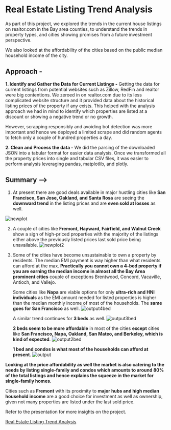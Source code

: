# Real Estate Listing Trend Analysis

As part of this project, we explored the trends in the current house listings on realtor.com in the Bay area counties, to understand the trends in property types, and cities showing promises from a future investment perspective.

We also looked at the affordability of the cities based on the public median household income of the city. 

## Approach -

**1. Identify and Gather the Data for Current Listings -**
Getting the data for current listings from potential websites such as Zillow, RedFin and realtor were big contentions. We zeroed in on realtor.com due to its less complicated website structure and it provided data about the historical listing prices of the property if any exists. 
This helped with the analysis approach we had in mind to identify which properties are listed at a discount or showing a negative trend or no growth.

However, scrapping responsibly and avoiding bot detection was more important and hence we deployed a limited scrape and did random agents to fetch only a couple of hundred properties a day. 

**2. Clean and Process the data -**
We did the parsing of the downloaded JSON into a tabular format for easier data analysis. Once we transformed all the property prices into single and tabular CSV files, it was easier to perform analysis leveraging pandas, matplotlib, and plotly. 



## Summary -->


1. At  present there are good deals available in major hustling cities like **San Francisco, San Jose, Oakland, and Santa Rosa** are seeing the **downward trend** in the listing prices and are **even sold at losses** as well. 

![newplot](https://github.com/user-attachments/assets/bcfdef19-4e05-4f0f-91af-30de625f34a2)

2. A couple of cities like **Fremont, Hayward, Fairfield, and Walnut Creek** show a sign of high-priced properties with the majority of the listings either above the previously listed prices last sold price being unavailable.
![newplot2](https://github.com/user-attachments/assets/147c1970-7125-44e6-8c3e-c568241114c2)


4. Some of the cities have become unsustainable to own a property by residents. The median EMI payment is way higher than what residents can afford at the max.
    **Practically you cannot own a 4-bed property if you are earning the median income in almost all the Bay Area prominent cities** couple of exceptions Brentwood, Concord, Vacaville, Antioch, and Vallejo.

    Some cities like **Napa** are viable options for only **ultra-rich and HNI individuals** as the EMI amount needed for listed properties is higher than the median monthly income of most of the households. The **same goes for San Francisco** as well.
![output4bed](https://github.com/user-attachments/assets/bd10986a-1b42-4ac3-842c-4e9974e08e5b)

    A similar trend continues for **3 beds** as well. 
![output3bed](https://github.com/user-attachments/assets/2b92ee6f-7af5-4cac-a395-262dde42b455)
    
    **2 beds seem to be more affordable** in most of the cities **except** cities like **San Francisco, Napa, Oakland, San Mateo, and Berkeley, which is kind of expected**. 
![output2bed](https://github.com/user-attachments/assets/04291652-5741-4913-8be8-d294df5475ba)

    
   **1 bed and condos is what most of the households can afford at present**. 
![output](https://github.com/user-attachments/assets/564bd512-71c5-42ba-9936-70ae191abc4d)

**Looking at the price affordability as well the market is also catering to the needs by listing single-family and condos which amounts to around 80% of the total listings and hence explains the squeeze in the market for single-family homes.**

Cities such as **Fremont** with its proximity to **major hubs and high median household income** are a good choice for investment as well as ownership, given not many properties are listed under the last sold price. 

Refer to the presentation for more insights on the project. 

[Real Estate Listing Trend Analysis](https://github.com/saraswatdinesh/Real_Estate_Listing_Trend_Analysis/blob/main/Real%20Estate%20Listing%20Trend%20Analysis.pdf)

